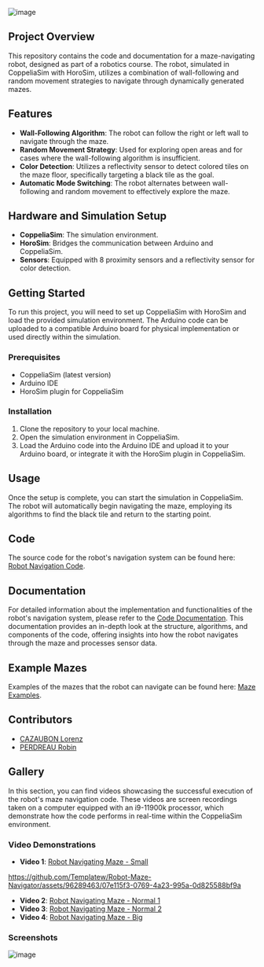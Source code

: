 ![image](https://github.com/Templatew/Robot-Maze-Navigator/assets/96289463/236eb8ce-0977-469f-9c5c-61a7a00cb674)

## Project Overview
This repository contains the code and documentation for a maze-navigating robot, designed as part of a robotics course. The robot, simulated in CoppeliaSim with HoroSim, utilizes a combination of wall-following and random movement strategies to navigate through dynamically generated mazes.

## Features
- **Wall-Following Algorithm**: The robot can follow the right or left wall to navigate through the maze.
- **Random Movement Strategy**: Used for exploring open areas and for cases where the wall-following algorithm is insufficient.
- **Color Detection**: Utilizes a reflectivity sensor to detect colored tiles on the maze floor, specifically targeting a black tile as the goal.
- **Automatic Mode Switching**: The robot alternates between wall-following and random movement to effectively explore the maze.

## Hardware and Simulation Setup
- **CoppeliaSim**: The simulation environment.
- **HoroSim**: Bridges the communication between Arduino and CoppeliaSim.
- **Sensors**: Equipped with 8 proximity sensors and a reflectivity sensor for color detection.

## Getting Started
To run this project, you will need to set up CoppeliaSim with HoroSim and load the provided simulation environment. The Arduino code can be uploaded to a compatible Arduino board for physical implementation or used directly within the simulation.

### Prerequisites
- CoppeliaSim (latest version)
- Arduino IDE
- HoroSim plugin for CoppeliaSim

### Installation
1. Clone the repository to your local machine.
2. Open the simulation environment in CoppeliaSim.
3. Load the Arduino code into the Arduino IDE and upload it to your Arduino board, or integrate it with the HoroSim plugin in CoppeliaSim.

## Usage
Once the setup is complete, you can start the simulation in CoppeliaSim. The robot will automatically begin navigating the maze, employing its algorithms to find the black tile and return to the starting point.

## Code
The source code for the robot's navigation system can be found here: [Robot Navigation Code](https://github.com/Templatew/Robot-Maze-Navigator/tree/main/Code).

## Documentation
For detailed information about the implementation and functionalities of the robot's navigation system, please refer to the [Code Documentation](https://github.com/Templatew/Robot-Maze-Navigator/blob/main/Documentation.md). This documentation provides an in-depth look at the structure, algorithms, and components of the code, offering insights into how the robot navigates through the maze and processes sensor data.

## Example Mazes
Examples of the mazes that the robot can navigate can be found here: [Maze Examples](https://github.com/Templatew/Robot-Maze-Navigator/tree/main/Maze%20Exemples).

## Contributors

 - [CAZAUBON Lorenz](https://github.com/Templatew)
 - [PERDREAU Robin](https://github.com/BlackJackGeary83)

## Gallery
In this section, you can find videos showcasing the successful execution of the robot's maze navigation code. These videos are screen recordings taken on a computer equipped with an i9-11900k processor, which demonstrate how the code performs in real-time within the CoppeliaSim environment.

### Video Demonstrations

- **Video 1**: [Robot Navigating Maze - Small](https://www.youtube.com/watch?v=gO2x4uKiWLo)
  

https://github.com/Templatew/Robot-Maze-Navigator/assets/96289463/07e115f3-0769-4a23-995a-0d825588bf9a


- **Video 2**: [Robot Navigating Maze - Normal 1](https://www.youtube.com/watch?v=eE6V4Z8Rsyo)
- **Video 3**: [Robot Navigating Maze - Normal 2](https://www.youtube.com/watch?v=hEwCGLeCXpU)
- **Video 4**: [Robot Navigating Maze - Big](https://www.youtube.com/watch?v=pYgpAhSzy7s)

### Screenshots
![image](https://github.com/Templatew/Robot-Maze-Navigator/assets/96289463/7290d963-7b00-4dda-8960-42e184f3d003)
